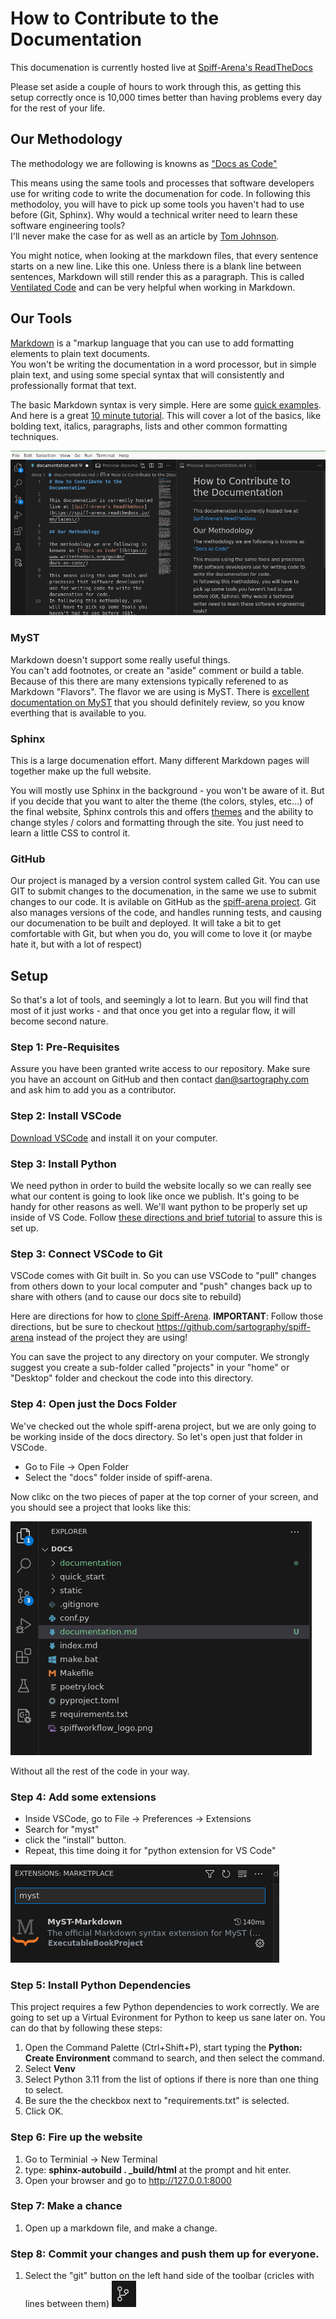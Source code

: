 # How to Contribute to the Documentation

This documenation is currently hosted live at [Spiff-Arena's ReadTheDocs](https://spiff-arena.readthedocs.io/en/latest/)


Please set aside a couple of hours to work through this, as getting this setup correctly once is 10,000 times better than having problems every day for the rest of your life.

## Our Methodology 

The methodology we are following is knowns as ["Docs as Code"](https://www.writethedocs.org/guide/docs-as-code/) 

This means using the same tools and processes that software developers use for writing code to write the documenation for code.
In following this methodoloy, you will have to pick up some tools you haven't had to use before (Git, Sphinx).
Why would a technical writer need to learn these software engineering tools?  
I'll never make the case for as well as an article by [Tom Johnson](https://idratherbewriting.com/trends/trends-to-follow-or-forget-docs-as-code.html).

You might notice, when looking at the markdown files, that every sentence starts on a new line.
Like this one.
Unless there is a blank line between sentences, Markdown will still render this as a paragraph.
This is called [Ventilated Code](https://vanemden.wordpress.com/2009/01/01/ventilated-prose/) and can be very helpful when working in Markdown.


## Our Tools

[Markdown](https://www.markdownguide.org/getting-started/) is a "markup language that you can use to add formatting elements to plain text documents.  
You won't be writing the documentation in a word processor, but in simple plain text, and using some special syntax that will consistently and professionally format that text.  


The basic Markdown syntax is very simple.  Here are some [quick examples](https://commonmark.org/help/). And here is a great [10 minute tutorial](https://commonmark.org/help/tutorial/).
This will cover a lot of the basics, like bolding text, italics, paragraphs, lists and other common formatting techniques.

![Markdown screenshot](./images/markdown.png "Markdown example")

### MyST
Markdown doesn't support some really useful things.  
You can't add footnotes, or create an "aside" comment or build a table.  
Because of this there are many extensions typically referened to as Markdown "Flavors".
The flavor we are using is MyST. 
There is [excellent documentation on MyST](https://myst-parser.readthedocs.io/en/v0.13.5/using/syntax.html) that you should definitely review, so you know everthing that is available to you.


### Sphinx
This is a large documenation effort. Many different Markdown pages will together make up the full website.

You will mostly use Sphinx in the background - you won't be aware of it.
But if you decide that you want to alter the theme (the colors, styles, etc...) of the final website, Sphinx controls this and offers  [themes](https://sphinx-themes.org/) and the ability to change styles / colors and formatting through the site.
You just need to learn a little CSS to control it.


### GitHub
Our project is managed by a version control system called Git.
You can use GIT to submit changes to the documenation, in the same we use to submit changes to our code.
It is avilable on GitHub as the [spiff-arena project](https://github.com/sartography/spiff-arena).  Git also manages versions of the code, and handles running tests, and causing our documenation to be built and deployed.
It will take a bit to get comfortable with Git, but when you do, you will come to love it (or maybe hate it, but with a lot of respect)

## Setup

So that's a lot of tools, and seemingly a lot to learn.
But you will find that most of it just works - and that once you get into a regular flow, it will become second nature.


### Step 1:  Pre-Requisites
Assure you have been granted write access to our repository.
Make sure you have an account on GitHub and then contact dan@sartography.com and ask him to add you as a contributor.


### Step 2:  Install VSCode
[Download VSCode](https://code.visualstudio.com/) and install it on your computer.

### Step 3: Install Python 
We need python in order to build the website locally so we can really see what our content is going to look like once we publish.  It's going to be handy for other reasons as well. We'll want python to be properly set up inside of VS Code. Follow [these directions and brief tutorial](https://code.visualstudio.com/docs/python/python-tutorial
) to assure this is set up.



### Step 3: Connect VSCode to Git
VSCode comes with Git built in.
So you can use VSCode to "pull" changes from others down to your local computer and "push" changes back up to share with others (and to cause our docs site to rebuild)

Here are directions for how to [clone Spiff-Arena](https://learn.microsoft.com/en-us/azure/developer/javascript/how-to/with-visual-studio-code/clone-github-repository?tabs=create-repo-command-palette%2Cinitialize-repo-activity-bar%2Ccreate-branch-command-palette%2Ccommit-changes-command-palette%2Cpush-command-palette#clone-repository).  **IMPORTANT**: Follow those directions, but be sure to checkout https://github.com/sartography/spiff-arena instead of the project they are using!

You can save the project to any directory on your computer.
We strongly suggest you create a sub-folder called "projects" in your "home" or "Desktop" folder and checkout the code into this directory.  

### Step 4: Open just the Docs Folder

We've checked out the whole spiff-arena project, but we are only going to be working inside of the docs directory.  So let's open just that folder in VSCode.

* Go to File -> Open Folder 
* Select the "docs" folder inside of spiff-arena.

Now clikc on the two pieces of paper at the top corner of your screen, and you should see a project that looks like this:

![Docs Directory](./images/docs_dir.png "Docs Directory")

Without all the rest of the code in your way.

### Step 4: Add some extensions
  * Inside VSCode, go to File -> Preferences -> Extensions
  * Search for "myst"
  * click the "install" button.
  * Repeat, this time doing it for "python extension for VS Code"

![Myst Extension](./images/myst.png "Search or MyST in extensions")


### Step 5: Install Python Dependencies
This project requires a few Python dependencies to work correctly.   We are going to set up a Virtual Evironment for Python to keep us sane later on.  You can do that by following these steps:

1. Open the Command Palette (Ctrl+Shift+P), start typing the **Python: Create Environment** command to search, and then select the command. 
1. Select **Venv**
1. Select Python 3.11 from the list of options if there is nore than one thing to select.
1. Be sure the the checkbox next to "requirements.txt" is selected. 
1. Click OK.

### Step 6: Fire up the website
1. Go to Terminial ->  New Terminal
1. type:  **sphinx-autobuild . _build/html** at the prompt and hit enter.
1. Open your browser and go to http://127.0.0.1:8000


### Step 7:  Make a chance
1. Open up a markdown file, and make a change. 

### Step 8:  Commit your changes and push them up for everyone.
1. Select the "git" button on the left hand side of the toolbar (cricles with lines between them) ![Git button](./images/git.png "Git button") 
